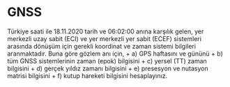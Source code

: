 # GNSS

Türkiye saati ile 18.11.2020 tarih ve 06:02:00 anına karşılık gelen, yer merkezli uzay sabit (ECI) ve yer merkezli yer sabit (ECEF) sistemleri arasında dönüşüm için gerekli koordinat 	ve zaman sistemi bilgileri aranmaktadır. Buna göre gözlem anı için,
	+ a) GPS haftasını ve gününü 
	+ b) tüm GNSS sistemlerinin zaman (epok) bilgisini 
	+ c) yersel (TT) zaman bilgisini
	+ d) gerçek yıldız zamanı bilgisini
	+ e) presesyon ve nutasyon matrisi bilgisini 
	+ f) kutup hareketi bilgisini hesaplayınız. 
